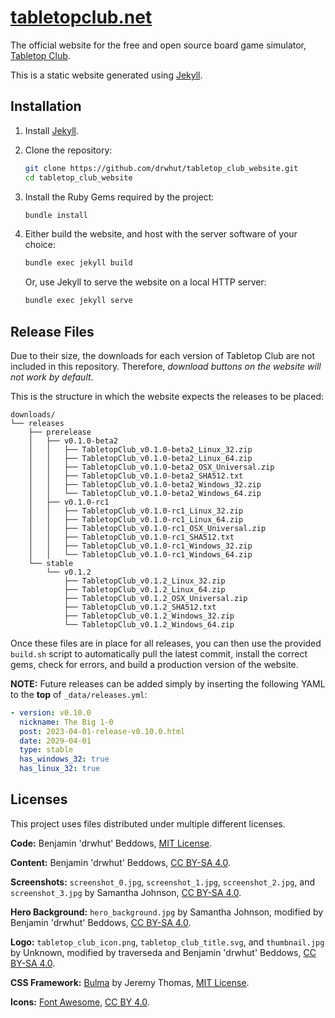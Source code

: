 # [tabletopclub.net](tabletopclub.net)

The official website for the free and open source board game simulator,
[Tabletop Club](https://github.com/drwhut/tabletop-club/).

This is a static website generated using [Jekyll](https://jekyllrb.com).


## Installation

1. Install [Jekyll](https://jekyllrb.com/docs/installation/).

2. Clone the repository:

   ```bash
   git clone https://github.com/drwhut/tabletop_club_website.git
   cd tabletop_club_website
   ```

3. Install the Ruby Gems required by the project:

   ```bash
   bundle install
   ```

4. Either build the website, and host with the server software of your choice:

   ```bash
   bundle exec jekyll build
   ```

   Or, use Jekyll to serve the website on a local HTTP server:

   ```bash
   bundle exec jekyll serve
   ```


## Release Files

Due to their size, the downloads for each version of Tabletop Club are not
included in this repository. Therefore, *download buttons on the website will
not work by default*.

This is the structure in which the website expects the releases to be placed:

```
downloads/
└── releases
    ├── prerelease
    │   ├── v0.1.0-beta2
    │   │   ├── TabletopClub_v0.1.0-beta2_Linux_32.zip
    │   │   ├── TabletopClub_v0.1.0-beta2_Linux_64.zip
    │   │   ├── TabletopClub_v0.1.0-beta2_OSX_Universal.zip
    │   │   ├── TabletopClub_v0.1.0-beta2_SHA512.txt
    │   │   ├── TabletopClub_v0.1.0-beta2_Windows_32.zip
    │   │   └── TabletopClub_v0.1.0-beta2_Windows_64.zip
    │   ├── v0.1.0-rc1
    │   │   ├── TabletopClub_v0.1.0-rc1_Linux_32.zip
    │   │   ├── TabletopClub_v0.1.0-rc1_Linux_64.zip
    │   │   ├── TabletopClub_v0.1.0-rc1_OSX_Universal.zip
    │   │   ├── TabletopClub_v0.1.0-rc1_SHA512.txt
    │   │   ├── TabletopClub_v0.1.0-rc1_Windows_32.zip
    │   │   └── TabletopClub_v0.1.0-rc1_Windows_64.zip
    └── stable
        └── v0.1.2
            ├── TabletopClub_v0.1.2_Linux_32.zip
            ├── TabletopClub_v0.1.2_Linux_64.zip
            ├── TabletopClub_v0.1.2_OSX_Universal.zip
            ├── TabletopClub_v0.1.2_SHA512.txt
            ├── TabletopClub_v0.1.2_Windows_32.zip
            └── TabletopClub_v0.1.2_Windows_64.zip
```

Once these files are in place for all releases, you can then use the provided
`build.sh` script to automatically pull the latest commit, install the correct
gems, check for errors, and build a production version of the website.

**NOTE:** Future releases can be added simply by inserting the following YAML to
the **top** of `_data/releases.yml`:

```yml
- version: v0.10.0
  nickname: The Big 1-0
  post: 2023-04-01-release-v0.10.0.html
  date: 2029-04-01
  type: stable
  has_windows_32: true
  has_linux_32: true
```


## Licenses

This project uses files distributed under multiple different licenses.

**Code:** Benjamin 'drwhut' Beddows, [MIT License](LICENSE).

**Content:** Benjamin 'drwhut' Beddows,
[CC BY-SA 4.0](https://creativecommons.org/licenses/by-sa/4.0/).

**Screenshots:** `screenshot_0.jpg`, `screenshot_1.jpg`, `screenshot_2.jpg`,
and `screenshot_3.jpg` by Samantha Johnson,
[CC BY-SA 4.0](https://creativecommons.org/licenses/by-sa/4.0/).

**Hero Background:** `hero_background.jpg` by Samantha Johnson, modified by
Benjamin 'drwhut' Beddows,
[CC BY-SA 4.0](https://creativecommons.org/licenses/by-sa/4.0/).

**Logo:** `tabletop_club_icon.png`, `tabletop_club_title.svg`, and
`thumbnail.jpg` by Unknown, modified by traverseda and Benjamin 'drwhut' Beddows,
[CC BY-SA 4.0](https://creativecommons.org/licenses/by-sa/4.0/).

**CSS Framework:** [Bulma](https://bulma.io/) by Jeremy Thomas,
[MIT License](https://github.com/jgthms/bulma/blob/main/LICENSE).

**Icons:** [Font Awesome](https://fontawesome.com/icons),
[CC BY 4.0](https://creativecommons.org/licenses/by/4.0/).
